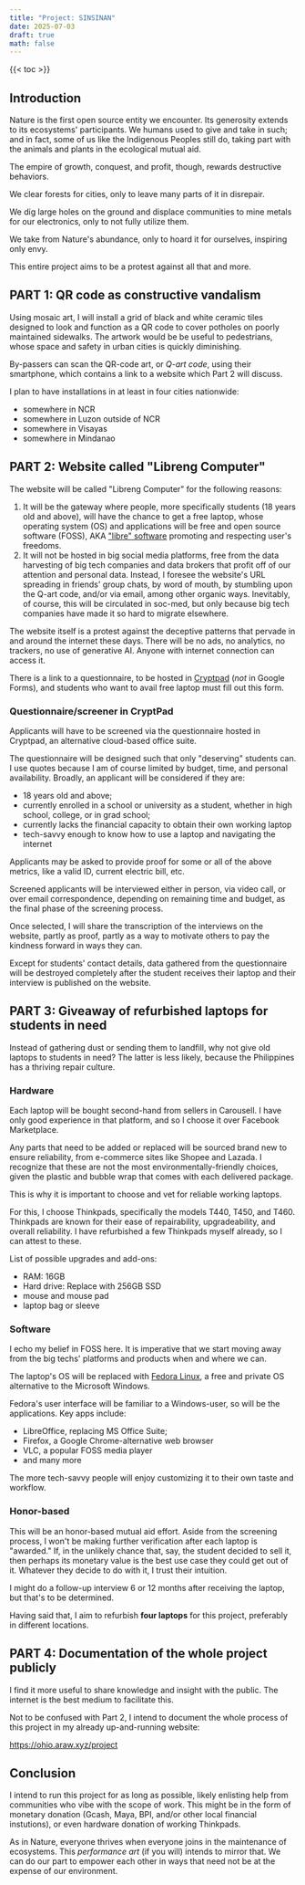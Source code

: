 ```yaml
---
title: "Project: SINSINAN"
date: 2025-07-03
draft: true
math: false
---
```


{{< toc >}}

## Introduction

Nature is the first open source entity we encounter. Its generosity
extends to its ecosystems' participants. We humans used to give and take
in such; and in fact, some of us like the Indigenous Peoples still do,
taking part with the animals and plants in the ecological mutual aid.

The empire of growth, conquest, and profit, though, rewards
destructive behaviors.

We clear forests for cities, only to leave many parts of it in
disrepair.

We dig large holes on the ground and displace communities to mine
metals for our electronics, only to not fully utilize them.

We take from Nature's abundance, only to hoard it for ourselves,
inspiring only envy.

This entire project aims to be a protest against all that and more.

## PART 1: QR code as constructive vandalism

Using mosaic art, I will install a grid of black and white ceramic tiles
designed to look and function as a QR code to cover potholes on poorly
maintained sidewalks. The artwork would be be useful to
pedestrians, whose space and safety in urban cities is quickly
diminishing.

By-passers can scan the QR-code art, or *Q-art code*, using their
smartphone, which contains a link to a website which Part 2 will discuss.

I plan to have installations in at least in four cities nationwide:

- somewhere in NCR
- somewhere in Luzon outside of NCR
- somewhere in Visayas
- somewhere in Mindanao

## PART 2: Website called "Libreng Computer"

The website will be called "Libreng Computer" for the following reasons:

1. It will be the gateway where people, more specifically students (18
   years old and above), will have the chance to get a free laptop,
   whose operating system (OS) and applications will be free and open
   source software (FOSS), AKA ["libre" software](https://en.wikipedia.org/wiki/Free_software) promoting and
   respecting user's freedoms.
2. It will not be hosted in big social media platforms, free from the
   data harvesting of big tech companies and data brokers that profit
   off of our attention and personal data. Instead, I foresee the
   website's URL
   spreading in friends' group chats, by word of mouth, by stumbling
   upon the Q-art code, and/or via email, among other organic ways.
   Inevitably, of course, this will be circulated in soc-med, but only
   because big tech companies have made it so hard to migrate elsewhere.

The website itself is a protest against the deceptive patterns that
pervade in and around the internet these days. There will be no ads, no
analytics, no trackers, no use of generative AI. Anyone with internet
connection can access it.

There is a link to a questionnaire, to be hosted in
[Cryptpad](https://cryptpad.org/) (*not* in Google Forms), and students
who want to avail free laptop must fill out this form.

### Questionnaire/screener in CryptPad

Applicants will have to be screened via the questionnaire hosted in Cryptpad, an
alternative cloud-based office suite.

The questionnaire will be designed such that only "deserving" students
can. I use quotes because I am of course limited by budget,
time, and personal availability. Broadly, an applicant
will be considered if they are:

- 18 years old and above;
- currently enrolled in a school or university as a student, whether in
  high school, college, or in grad school;
- currently lacks the financial capacity to obtain their own working
  laptop
- tech-savvy enough to know how to use a laptop and navigating the
  internet

Applicants may be asked to provide proof for some or all of the above
metrics, like a valid ID, current electric bill, etc.

Screened applicants will be interviewed either in person, via video
call, or over email correspondence, depending on remaining time and
budget, as the final phase of the screening process.

Once selected, I will share the transcription of the interviews on the
website, partly as proof, partly as a way to motivate others to pay the
kindness forward in ways they can.

Except for students' contact details, data gathered from the
questionnaire will be destroyed completely after the student receives
their laptop and their interview is published on the website.

## PART 3: Giveaway of refurbished laptops for students in need

Instead of gathering dust or sending them to landfill, why not
give old laptops to students in need? The latter is less likely, because
the Philippines has a thriving repair culture.

### Hardware

Each laptop will be bought second-hand from sellers in Carousell. I have
only good experience in that platform, and so I choose it over Facebook
Marketplace.

Any parts that need to be added or replaced will be sourced brand
new to ensure reliability, from e-commerce sites like Shopee and Lazada.
I recognize that these are not the most environmentally-friendly
choices, given the plastic and bubble wrap that comes with each
delivered package.

This is why it is important to choose and vet for reliable working laptops.

For this, I choose Thinkpads, specifically the models T440, T450, and
T460. Thinkpads are known for their ease of repairability,
upgradeability, and overall reliability. I have refurbished a few
Thinkpads myself already, so I can attest to these.

List of possible upgrades and add-ons:
- RAM: 16GB
- Hard drive: Replace with 256GB SSD
- mouse and mouse pad
- laptop bag or sleeve

### Software

I echo my belief in FOSS here. It is imperative that we start moving
away from the big techs' platforms and products when and where we can.

The laptop's OS
will be replaced with [Fedora Linux](https://fedoraproject.org/kde/),
a free and private OS alternative to the Microsoft Windows.

Fedora's user interface will be familiar to a Windows-user, so will be the
applications. Key apps include:
- LibreOffice, replacing MS Office Suite;
- Firefox, a Google Chrome-alternative web browser
- VLC, a popular FOSS media player
- and many more

The more tech-savvy people will enjoy customizing it to their own taste
and workflow.

### Honor-based

This will be an honor-based mutual aid effort. Aside from the screening
process, I won't be making further verification after each laptop is
"awarded." If, in the unlikely chance that, say, the student decided to
sell it, then perhaps its monetary value is the best use case they could
get out of it. Whatever they decide to do with it, I trust their
intuition.

I might do a follow-up interview 6 or 12 months after receiving the laptop, but that's to be determined.

Having said that, I aim to refurbish **four laptops** for this project,
preferably in different locations.

## PART 4: Documentation of the whole project publicly

I find it more useful to share knowledge and insight with the public.
The internet is the best medium to facilitate this.

Not to be confused with Part 2, I intend to document the whole process
of this project in my already up-and-running website:

https://ohio.araw.xyz/project

## Conclusion

I intend to run this project for as long as possible, likely enlisting
help from communities who vibe with the scope of work.
This might be in the form of monetary donation (Gcash, Maya, BPI,
and/or other local financial instutions), or even hardware donation of
working Thinkpads.

As in Nature, everyone thrives when everyone joins in the maintenance of
ecosystems. This *performance art* (if you will) intends to mirror that.
We can do our part to empower each other in ways that need not be at the
expense of our environment.
